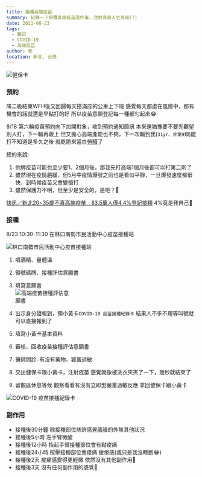 ```yaml
---
title: 接種高端疫苗
summary: 紀錄一下接種高端疫苗這件事，注射高端人生高端(?)
date: 2021-08-23
tags: 
  - 雜記
  - COVID-19
  - 高端疫苗
author: 我
location: 新北, 台灣
---
```


![健保卡](https://imgur.com/gKak6ti.jpg)

### 預約

降二級結束WFH後又回歸每天搭滿座的公車上下班
感覺每天都處在風險中，那有機會的話就還是早點打的好
所以疫苗意願登記每一種都勾起來😂

8/18 第六輪疫苗預約向下加開對象，收到預約通知簡訊
本來還猶豫要不要先觀望別人打，下一輪再跟上
但又擔心高端產能也不夠，下一次輪到我(`31yr、非第9類`)能打不知道是多久之後
就乾脆來當白[勞贖](https://www.youtube.com/watch?v=HHkB50DClGc)了

總的來說:
1. 他牌疫苗可能也至少要1、2個月後，那我先打高端1個月後都可以打第二劑了
2. 雖然現在疫情趨緩，但5月中疫情爆發之前也是看似平靜，一旦爆發速度都很快，到時候疫苗又會變搶打
3. 雖然保護力不明，但至少是安全的，是吧？🤔


[快訊／新北20~35歲不喜高端疫苗　83.5萬人僅4.4%登記接種](https://www.ettoday.net/news/20210820/2060600.htm)
4%竟是我自己🤡


### 接種
8/23 10:30-11:30 在林口南勢市民活動中心疫苗接種站


![林口南勢市民活動中心疫苗接種站](https://scontent.ftpe8-4.fna.fbcdn.net/v/t1.6435-9/235344673_2258225797647123_8983768337522143881_n.jpg?_nc_cat=110&ccb=1-5&_nc_sid=730e14&_nc_ohc=wMCx1WbXUEUAX-iiZf7&_nc_ht=scontent.ftpe8-4.fna&oh=b42981bdafc3fdc7a184b0d2ca2553b4&oe=614747CA)

1. 噴酒精、量體溫
2. 領號碼牌、接種評估意願書
3. 填寫意願書<br/><img src="https://imgur.com/2GpEkbF.jpg" style="max-width: 150px" alt="高端疫苗接種評估意願書">

4. 出示身分證報到，領小黃卡`COVID-19 疫苗接種紀錄卡`
   結果人不多不用等叫號就可以直接報到了
5. 填寫小黃卡基本資料
6. 審核、回收疫苗接種評估意願書
7. 醫師問診: 有沒有藥物、雞蛋過敏
8. 交出健保卡跟小黃卡，注射疫苗
   感覺就像被洗衣夾夾了一下，幾秒就結束了
9. 留觀區休息等候
   觀察看看有沒有立即型嚴重過敏反應
   拿回健保卡跟小黃卡
  
![COVID-19 疫苗接種紀錄卡](https://i.imgur.com/7gQfIcZ.jpg)


### 副作用

- 接種後30分鐘
  除接種部位些許感覺脹脹的外無其他狀況
- 接種後5小時
  左手臂微酸
- 接種後12小時
  抬起手臂接種部位會有點痠痛
- 接種後24小時
  按壓接種部位會痠痛
  疲倦感(或只是我沒睡飽😂)
- 接種後2天
  痠痛感變得更輕微
  依然沒有其他副作用🤔
- 接種後3天
  沒有任何副作用的感覺🤔
  


